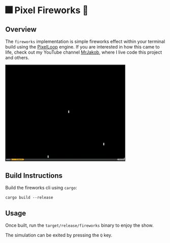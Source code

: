 # 🎆 Pixel Fireworks 🧨

## Overview

The `fireworks` implementation is simple fireworks effect within your terminal
build using the [PixelLoop](https://cargo.io/crates/pixel_loop) engine. If you
are interested in how this came to life, check out my YouTube channel
[MrJakob](https://youtube.com/c/mrjakob), where I live code this project and
others.

<img src="thumbnail.gif" style="max-width: 75%" width="75%" />

## Build Instructions

Build the fireworks cli using `cargo`:

```shell
cargo build --release
```

## Usage

Once built, run the `target/release/fireworks` binary to enjoy the show.

The simulation can be exited by pressing the `Q` key.
